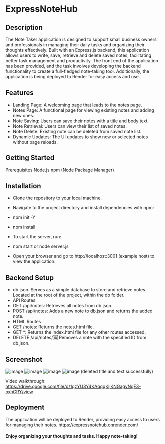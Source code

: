 # ExpressNoteHub

## Description
The Note Taker application is designed to support small business owners and professionals in managing their daily tasks and organizing their thoughts effectively. Built with an Express.js backend, this application allows users to write, save, retrieve and delete saved notes, facilitating better task management and productivity. The front end of the application has been provided, and the task involves developing the backend functionality to create a full-fledged note-taking tool. Additionally, the application is being deployed to Render for easy access and use.

## Features
- Landing Page: A welcoming page that leads to the notes page.
- Notes Page: A functional page for viewing existing notes and adding new ones.
- Note Saving: Users can save their notes with a title and body text.
- Note Retrieval: Users can view their list of saved notes.
- Note Delete: Existing note can be deleted from saved note list.
- Dynamic Updates: The UI updates to show new or selected notes without  page reloads.
## Getting Started
Prerequisites
Node.js
npm (Node Package Manager)
## Installation
- Clone the repository to your local machine.

- Navigate to the project directory and install dependencies with npm:
- npm init -Y
- npm install
- To start the server, run:
- npm start or node server.js
- Open your browser and go to  http://localhost:3001 (example host) to view the application.
## Backend Setup
- db.json. Serves as a simple database to store and retrieve notes. Located at the root of the project, within the db folder.
- API Routes
- GET /api/notes: Retrieves all notes from db.json.
- POST /api/notes: Adds a new note to db.json and returns the added note.
- HTML Routes
- GET /notes: Returns the notes.html file.
- GET *: Returns the index.html file for any other routes accessed.
- DELETE /api/notes/:id: Removes a note with the specified ID from db.json.

## Screenshot
![image](https://github.com/UmmulColumbia/ExpressNoteHub/assets/156148729/99d87a33-4eab-406e-97c5-8a6672f5e99d)
![image](https://github.com/UmmulColumbia/ExpressNoteHub/assets/156148729/b84640bd-013b-4c0c-b0c4-c06e47ec0a73)
![image](https://github.com/UmmulColumbia/ExpressNoteHub/assets/156148729/8cbf6ad4-3783-4353-b6f5-f5ede9caa410)
![image](https://github.com/UmmulColumbia/ExpressNoteHub/assets/156148729/b14d6d3f-e2a5-4361-b838-cd835c122901) (deleted title and text successfully)

Video walkthrough:
https://drive.google.com/file/d/1qzYU3Y4KAqqqKjlKNGagvNgF3-oxhCRY/view


## Deployment
The application will be deployed to Render, providing easy access to users for managing their notes.
https://expressnotehub.onrender.com/

#### Enjoy organizing your thoughts and tasks. Happy note-taking!
